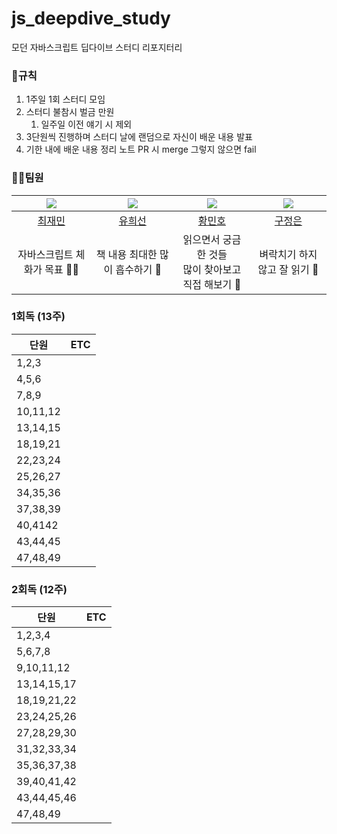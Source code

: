 # js_deepdive_study
모던 자바스크립트 딥다이브 스터디 리포지터리

### 🤙규칙

1. 1주일 1회 스터디 모임
2. 스터디 불참시 벌금 만원
	1. 일주일 이전 얘기 시 제외
3. 3단원씩 진행하며 스터디 날에 랜덤으로 자신이 배운 내용 발표
4. 기한 내에 배운 내용 정리 노트 PR 시 merge 그렇지 않으면 fail

### 🙍‍♂️팀원

|   ![](https://github.com/jaesimin0903.png?size=100)    | ![](https://github.com/hsgh085.png?size=100)  | ![](https://github.com/hellosonic-r.png?size=100) | ![](https://github.com/JEmilyKoo.png?size=100) |
|:------------------------------------------------:|:--------------------------------------------:|:---------------------------------------------:|:--------------------------------------------:|
|         [최재민](https://github.com/jaesimin0903)         |       [유희선](https://github.com/hsgh085)       |      [황민호](https://github.com/hellosonic-r)       |      [구정은](https://github.com/JEmilyKoo)       |
|                자바스크립트 체화가 목표 🎅🏻                |             책 내용 최대한 많이 흡수하기 🤔              |      읽으면서 궁금한 것들<br />많이 찾아보고 직접 해보기 🧐       |              벼락치기 하지않고 잘 읽기 📖               |

### 1회독 (13주)

| 단원       | ETC |
| -------- | --- |
| 1,2,3    |     |
| 4,5,6    |     |
| 7,8,9    |     |
| 10,11,12 |     |
| 13,14,15 |     |
| 18,19,21 |     |
| 22,23,24 |     |
| 25,26,27 |     |
| 34,35,36 |     |
| 37,38,39 |     |
| 40,4142  |     |
| 43,44,45 |     |
| 47,48,49 |     |

### 2회독 (12주)

| 단원          | ETC |
| ----------- | --- |
| 1,2,3,4     |     |
| 5,6,7,8     |     |
| 9,10,11,12  |     |
| 13,14,15,17 |     |
| 18,19,21,22 |     |
| 23,24,25,26 |     |
| 27,28,29,30 |     |
| 31,32,33,34 |     |
| 35,36,37,38 |     |
| 39,40,41,42 |     |
| 43,44,45,46 |     |
| 47,48,49    |     |

